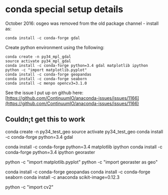 # conda special setup details

October 2016: osgeo was removed from the old package channel - install as:

	conda install -c conda-forge gdal 

Create python environment using the following:

	conda create -n py34_mpl_gdal
	source activate py34_mpl_gdal
	conda install -c conda-forge python=3.4 gdal matplotlib ipython
	python -c "import matplotlib.pyplot"
	conda install -c conda-forge geopandas
	conda install -c conda-forge seaborn
	conda install -c menpo opencv3=3.1.0

See the issue I put up on github here: [https://github.com/ContinuumIO/anaconda-issues/issues/1166](https://github.com/ContinuumIO/anaconda-issues/issues/1166)



## Couldn;t get this to work

conda create -n py34_test_geo
source activate py34_test_geo
conda install -c conda-forge python=3.4 gdal 

conda install -c conda-forge python=3.4 matplotlib ipython
conda install -c conda-forge python=3.4 ipython georaster

python -c "import matplotlib.pyplot"
python -c "import georaster as geo"

conda install -c conda-forge geopandas
conda install -c conda-forge seaborn
conda install -c anaconda scikit-image=0.12.3

python -c "import cv2"


